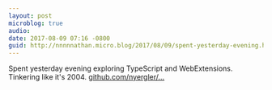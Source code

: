 ```yaml
---
layout: post
microblog: true
audio: 
date: 2017-08-09 07:16 -0800
guid: http://nnnnnathan.micro.blog/2017/08/09/spent-yesterday-evening.html
---
```

Spent yesterday evening exploring TypeScript and WebExtensions. Tinkering like it's 2004. [github.com/nyergler/...](https://github.com/nyergler/typescript-react-redux-webext)

